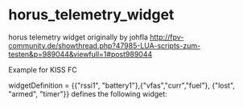 # horus_telemetry_widget
horus telemetry widget originally by johfla
http://fpv-community.de/showthread.php?47985-LUA-scripts-zum-testen&p=989044&viewfull=1#post989044

Example for KISS FC

widgetDefinition = {{"rssi1", "battery1"},{"vfas","curr","fuel"}, {"lost", "armed", "timer"}}
defines the following widget:
